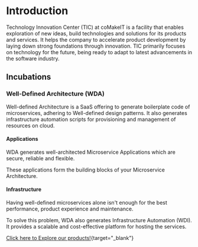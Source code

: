 # Introduction

Technology Innovation Center (TIC) at coMakeIT is a facility that enables exploration of new ideas, build technologies and solutions for its products and services. It helps the company to accelerate product development by laying down strong foundations through innovation. TIC primarily focuses on technology for the future, being ready to adapt to latest advancements in the software industry.
## Incubations
### Well-Defined Architecture (WDA)

Well-defined Architecture is a SaaS offering to generate boilerplate code of microservices, adhering to Well-defined design patterns. It also generates infrastructure automation scripts for provisioning and management of resources on cloud.
#### Applications
WDA generates well-architected Microservice Applications which are secure, reliable and flexible.

These applications form the building blocks of your Microservice Architecture.
#### Infrastructure

Having well-defined microservices alone isn't enough for the best performance, product experience and maintenance.

To solve this problem, WDA also generates Infrastructure Automation (WDI). It provides a scalable and cost-effective platform for hosting the services.


[Click here to Explore our products!](http://wda-ui.s3-website.ap-south-1.amazonaws.com/){target="_blank"}
<!-- [Click here to Explore our products!](http://localhost:3000/) -->

